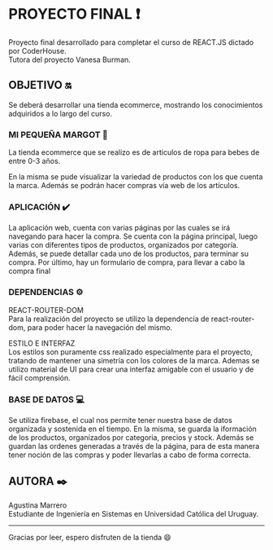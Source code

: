 # PROYECTO FINAL :heavy_exclamation_mark:

Proyecto final desarrollado para completar el curso de REACT.JS dictado por CoderHouse.    
Tutora del proyecto Vanesa Burman.

## OBJETIVO :on:

Se deberá desarrollar una tienda ecommerce, mostrando los conocimientos adquiridos a lo largo del curso. 

### MI PEQUEÑA MARGOT :baby:

La tienda ecommerce que se realizo es de articulos de ropa para bebes de entre 0-3 años.    

En la misma se pude visualizar la variedad de productos con los que cuenta la marca. Además se podrán hacer compras vía web de los artículos.


### APLICACIÓN :heavy_check_mark:
La aplicación web, cuenta con varias páginas por las cuales se irá navegando para hacer la compra. Se cuenta con la página principal, luego varias con diferentes tipos de productos, organizados por categoría. Además, se puede detallar cada uno de los productos, para terminar su compra. Por último, hay un formulario de compra, para llevar a cabo la compra final

### DEPENDENCIAS ⚙️

REACT-ROUTER-DOM  
Para la realización del proyecto se utilizo la dependencia de react-router-dom, para poder hacer la navegación del mismo. 

ESTILO E INTERFAZ   
Los estilos son puramente css realizado especialmente para el proyecto, tratando de mantener una simetría con los colores de la marca. Ademas se utilizo material de UI para crear una interfaz amigable con el usuario y de fácil comprensión. 

### BASE DE DATOS :computer:
Se utiliza firebase, el cual nos permite tener nuestra base de datos organizada y sostenida en el tiempo. En la misma, se guarda la iformación de los productos, organizados por categoria, precios y stock. Además se guardan las ordenes generadas a través de la página, para de esta manera tener noción de las compras y poder llevarlas a cabo de forma correcta.  


## AUTORA ✒️

Agustina Marrero    
Estudiante de Ingeniería en Sistemas en Universidad Católica del Uruguay. 

-----
Gracias por leer, espero disfruten de la tienda :smile:
